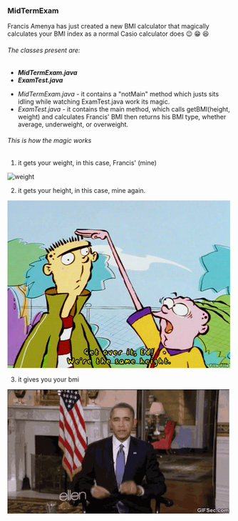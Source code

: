 ### MidTermExam
Francis Amenya has just created a new BMI calculator that magically calculates your BMI index as a normal Casio calculator does :wink: :grin: :satisfied:


###### The classes present are: 

+ _**MidTermExam.java**_
+ _**ExamTest.java**_

- _MidTermExam.java_ - it contains a "notMain" method which justs sits idling while watching ExamTest.java work its magic.
- _ExamTest.java_ - it contains the main method, which calls getBMI(height, weight) and calculates Francis' BMI then returns his BMI type, whether average, underweight, or overweight.


###### This is how the magic works

1. it gets your weight, in this case, Francis' (mine)

![weight](/img/weight.gif "weight")




2. it gets your height, in this case, mine again.

![height](/img/height.gif "height")




3. it gives you your bmi

![BMI](/img/happy.gif "BMI")




